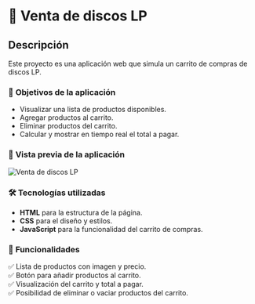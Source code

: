 # 🛒 Venta de discos LP

## Descripción  
Este proyecto es una aplicación web que simula un carrito de compras de discos LP.  

### 🎯 **Objetivos de la aplicación**
- Visualizar una lista de productos disponibles.
- Agregar productos al carrito.
- Eliminar productos del carrito.
- Calcular y mostrar en tiempo real el total a pagar.

### 📸 **Vista previa de la aplicación**  
![Venta de discos LP](image.png)

### 🛠 **Tecnologías utilizadas**
- **HTML** para la estructura de la página.
- **CSS** para el diseño y estilos.
- **JavaScript** para la funcionalidad del carrito de compras.

### 📌 **Funcionalidades**
✅ Lista de productos con imagen y precio.  
✅ Botón para añadir productos al carrito.  
✅ Visualización del carrito y total a pagar.  
✅ Posibilidad de eliminar o vaciar productos del carrito.  




